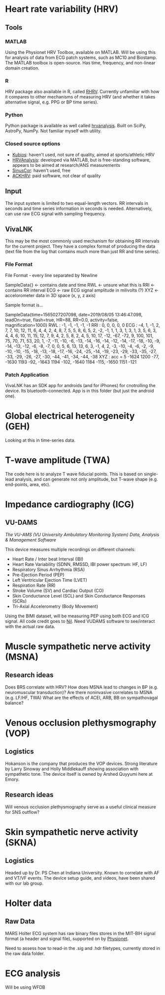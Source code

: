 # Heart rate variability (HRV)

## Tools
### MATLAB

Using the Physionet HRV Toolbox, available on MATLAB. Will be using this for analysis of data from ECG patch systems, such as MC10 and Biostamp. The MATLAB toolbox is open-source. Has time, frequency, and non-linear domain creation.

### R

HRV package also available in R, called [RHRV](http://rhrv.r-forge.r-project.org/). Currently unfamiliar with how it compares to other mechanisms of measuring HRV (and whether it takes alternative signal, e.g. PPG or BP time series).

### Python

Python package is available as well called [hrvanalysis](https://pypi.org/project/hrv-analysis/). Built on SciPy, AstroPy, NumPy. Not familiar myself with utility.

### Closed source options

- [Kubios](https://www.kubios.com/): haven't used, not sure of quality, aimed at sports/athletic HRV
- [HRVAnalysis](https://anslabtools.univ-st-etienne.fr/en/index.html): developed via MATLAB, but is free-standing software, appears to be aimed at research/ANS measurements
- [SinusCor](http://rhenanbartels.github.io/SinusCor/): haven't used, free
- [ACKHRV](https://www.biopac.com/product/heart-rate-variability-analysis-software/): paid software, not clear of quality

## Input

The input system is limited to two equal-length vectors. RR intervals in seconds and time series information in seconds is needed. Alternatively, can use raw ECG signal with sampling frequency.

## VivaLNK

This may be the most commonly used mechanism for obtaining RR intervals for the current project. They have a complex format of producing the data (text file from the log that contains much more than just RR and time series).

### File Format

File Format - every line separated by Newline

  SampleData{} <- contains date and time
  RWL <- unsure what this is
  RRI <- contains RR interval
  ECG <- raw ECG signal amplitude in milivolts (?)
  XYZ <- accelorometer data in 3D space (x, y, z axis)

Sample format is...

  SampleData{time=1565027207098, date=2019/08/05 13:46:47.098, leadOn=true, flash=true, HR=88, RR=0.0, activity=false, magnification=1000}
  RWL : -1, -1, -1, -1, -1
  RRI : 0, 0, 0, 0, 0
  ECG : -4, 1, -1, 2, 7, 7, 10, 12, 11, 6, 4, 4, 2, 4, 8, 7, 5, 5, 8, 6, 5, 2, -2, -1, 1, 1, 3, 1, 3, 1, 3, 5, 6, 3, 4, 4, 6, 10, 11, 15, 12, 7, 9, 4, 2, 5, 8, 2, 4, 5, 10, 17, -12, -67, -72, 9, 100, 101, 75, 70, 71, 53, 20, 1, -7, -11, -10, -6, -13, -14, -16, -14, -12, -14, -17, -18, -10, -9, -14, -13, -12, -6, -8, -7, 0, 0, 5, 6, 13, 13, 6, 3, -1, 4, 2, -3, -10, -4, -6, -2, -9, -10, -10, -15, -18, -13, -18, -17, -16, -24, -25, -14, -19, -23, -29, -33, -35, -27, -33, -29, -26, -27, -30, -44, -41, -34, -44, -38
  XYZ : acc = 5
  -1624 1200 -77, -1630 1193 -92, -1643 1194 -102, -1640 1184 -115, -1650 1151 -121

### Patch Application

VivaLNK has an SDK app for androids (and for iPhones) for cnotrolling the device. Its bluetooth-connected. App is in this folder (but just the android one).

# Global electrical heterogeneity (GEH)

Looking at this in time-series data. 

# T-wave amplitude (TWA)

The code here is to analyze T wave fiducial points. This is based on single-lead analysis, and can generate not only amplitude, but T-wave shape (e.g. end-points, area, etc).

# Impedance cardiography (ICG)
## VU-DAMS

_The VU-AMS (VU University Ambulatory Monitoring System) Data, Analysis & Management Software_

This device measures multiple recordings on different channels:

- Heart Rate / Inter beat Interval (IBI)
- Heart Rate Variability (SDNN, RMSSD, IBI power spectrum: HF, LF)
- Respiratory Sinus Arrhythmia (RSA)
- Pre-Ejection Period (PEP)
- Left Ventricular Ejection Time (LVET)
- Respiration Rate (RR)
- Stroke Volume (SV) and Cardiac Output (CO)
- Skin Conductance Level (SCL) and Skin Conductance Responses (SCRs)
- Tri-Axial Accelerometry (Body Movement)

Using the BIMI dataset, will be measuring PEP using both ECG and ICG signal. All code credit goes to [Nil](https://www.nzgurel.com/). Need VUDAMS software to see/interact with the actual raw data. 


# Muscle sympathetic nerve activity (MSNA)

## Research ideas

Does BRS correlate with HRV?
How does MSNA lead to changes in BP (e.g. neuromuscular transduction)?
Are there noninvasive correlates to MSNA (e.g. LF/HF, TWA)
What are the effects of ACEI, ARB, BB on sympathovagal balance?

# Venous occlusion plethysmography (VOP)

## Logistics

Hokanson is the company that produces the VOP devices. Strong literature by Larry Sinoway and Holly Middlekauff showing association with sympathetic tone. The device itself is owned by Arshed Quyyumi here at Emory.

## Research ideas

Will venous occlusion plethysmography serve as a useful clinical measure for SNS outflow?

# Skin sympathetic nerve activity (SKNA)

## Logistics

Headed up by Dr. PS Chen at Indiana University. Known to correlate with AF and VT/VF events. The device setup guide, and videos, have been shared with our lab group.

# Holter data

## Raw Data

MARS Holter ECG system has raw binary files stores in the MIT-BIH signal format (a header and signal file), supported on by [Physionet](http://physionet.org). 

Need to assess how to read-in the .sig and .hdr filetypes, currently stored in the raw data folder.


# ECG analysis

Will be using WFDB
